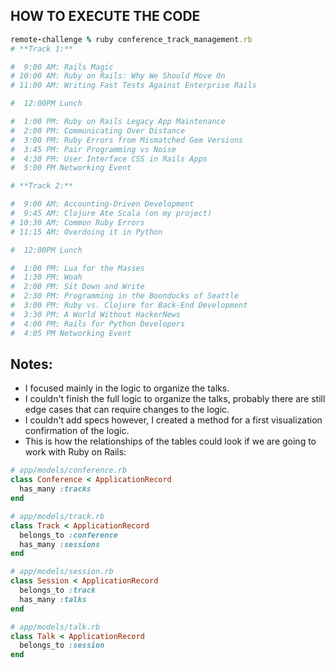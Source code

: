 ## HOW TO EXECUTE THE CODE

```ruby
remote-challenge % ruby conference_track_management.rb
# **Track 1:**

#  9:00 AM: Rails Magic
# 10:00 AM: Ruby on Rails: Why We Should Move On
# 11:00 AM: Writing Fast Tests Against Enterprise Rails

#  12:00PM Lunch 

#  1:00 PM: Ruby on Rails Legacy App Maintenance
#  2:00 PM: Communicating Over Distance
#  3:00 PM: Ruby Errors from Mismatched Gem Versions
#  3:45 PM: Pair Programming vs Noise
#  4:30 PM: User Interface CSS in Rails Apps
#  5:00 PM Networking Event

# **Track 2:**

#  9:00 AM: Accounting-Driven Development
#  9:45 AM: Clojure Ate Scala (on my project)
# 10:30 AM: Common Ruby Errors
# 11:15 AM: Overdoing it in Python

#  12:00PM Lunch 

#  1:00 PM: Lua for the Masses
#  1:30 PM: Woah
#  2:00 PM: Sit Down and Write
#  2:30 PM: Programming in the Boondocks of Seattle
#  3:00 PM: Ruby vs. Clojure for Back-End Development
#  3:30 PM: A World Without HackerNews
#  4:00 PM: Rails for Python Developers
#  4:05 PM Networking Event
```

## Notes:
- I focused mainly in the logic to organize the talks.
- I couldn't finish the full logic to organize the talks, probably there are still edge cases that can require changes to the logic.
- I couldn't add specs however, I created a method for a first visualization confirmation of the logic.
- This is how the relationships of the tables could look if we are going to work with Ruby on Rails:

```ruby
# app/models/conference.rb
class Conference < ApplicationRecord
  has_many :tracks
end

# app/models/track.rb
class Track < ApplicationRecord
  belongs_to :conference
  has_many :sessions
end

# app/models/session.rb
class Session < ApplicationRecord
  belongs_to :track
  has_many :talks
end

# app/models/talk.rb
class Talk < ApplicationRecord
  belongs_to :session
end
```
